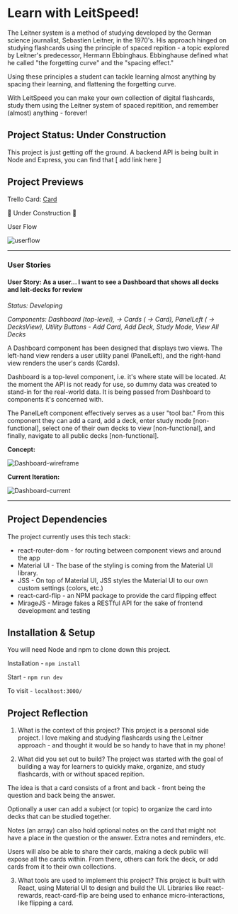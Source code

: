# Learn with LeitSpeed! 

The Leitner system is a method of studying developed by the German science journalist, Sebastien Leitner, in the 1970's. His approach hinged on studying flashcards using the principle of spaced repition - a topic explored by Leitner's predecessor, Hermann Ebbinghaus. Ebbinghause defined what he called "the forgetting curve" and the "spacing effect." 

Using these principles a student can tackle learning almost anything by spacing their learning, and flattening the forgetting curve. 

With LeitSpeed you can make your own collection of digital flashcards, study them using the Leitner system of spaced repitition, and remember (almost) anything - forever! 

## Project Status: Under Construction 

This project is just getting off the ground. A backend API is being built in Node and Express, you can find that [ add link here ]

## Project Previews 

Trello Card: [Card](https://trello.com/c/SOLMIQle)


🚧 Under Construction 🚧

User Flow 

![userflow](https://i.ibb.co/dg29Rgp/userflow.jpg)

----

### User Stories

#### **User Story: As a user... I want to see a Dashboard that shows all decks and leit-decks for review** 

*Status: Developing* 

*Components: Dashboard (top-level), -> Cards ( -> Card), PanelLeft ( -> DecksView), Utility Buttons - Add Card, Add Deck, Study Mode, View All Decks*

A Dashboard component has been designed that displays two views. The left-hand view renders a user utility panel (PanelLeft), and the right-hand view renders the user's cards (Cards). 

Dashboard is a top-level component, i.e. it's where state will be located. At the moment the API is not ready for use, so dummy data was created to stand-in for the real-world data. It is being passed from Dashboard to components it's concerned with. 

The PanelLeft component effectively serves as a user "tool bar." From this component they can add a card, add a deck, enter study mode [non-functional], select one of their own decks to view [non-functional], and finally, navigate to all public decks [non-functional]. 

**Concept:** 

![Dashboard-wireframe](https://i.ibb.co/qj19GLz/Contact.png)

**Current Iteration:** 

![Dashboard-current](https://i.ibb.co/2kY9jwG/leitspeed.jpg)

----

## Project Dependencies 

The project currently uses this tech stack: 

- react-router-dom - for routing between component views and around the app 
- Material UI - The base of the styling is coming from the Material UI library. 
- JSS - On top of Material UI, JSS styles the Material UI to our own custom settings (colors, etc.)
- react-card-flip - an NPM package to provide the card flipping effect 
- MirageJS - Mirage fakes a RESTful API for the sake of frontend development and testing 

## Installation & Setup

You will need Node and npm to clone down this project. 

Installation - `npm install` 

Start - `npm run dev` 

To visit - `localhost:3000/` 


## Project Reflection 

1. What is the context of this project? 
This project is a personal side project. I love making and studying flashcards using the Leitner approach - and thought it would be so handy to have that in my phone! 

2. What did you set out to build? 
The project was started with the goal of building a way for learners to quickly make, organize, and study flashcards, with or without spaced repition. 

The idea is that a card consists of a front and back - front being the question and back being the answer. 

Optionally a user can add a subject (or topic) to organize the card into decks that can be studied together. 

Notes (an array) can also hold optional notes on the card that might not have a place in the question or the answer. Extra notes and reminders, etc. 

Users will also be able to share their cards, making a deck public will expose all the cards within. From there, others can fork the deck, or add cards from it to their own collections. 

3. What tools are used to implement this project? 
This project is built with React, using Material UI to design and build the UI. Libraries like react-rewards, react-card-flip are being used to enhance micro-interactions, like flipping a card. 

